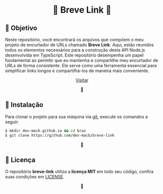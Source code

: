<h1 align="center">🔷 Breve Link 🔷</h1>


<h2 id="objetivo">🎯 Objetivo</h2>
<p>
    Neste repositório, você encontrará os arquivos que compõem o meu projeto de encurtador 
    de URLs chamado <strong>Breve Link</strong>. Aqui, estão reunidos todos os elementos 
    necessários para a construção desta API Node.js desenvolvida em TypeScript. Este 
    repositório desempenha um papel fundamental ao permitir que eu mantenha e compartilhe 
    meu encurtador de URLs de forma consistente. Ele serve como uma ferramenta essencial 
    para simplificar links longos e compartilhá-los de maneira mais conveniente.
</p>
<p align="center">
    <a href="https://dev-macb.github.io">Visitar</a>
</p>
<p align="center">🔷</p>


<h2 id="instalação">🔧 Instalação</h2>
<p>
    Para clonar o projeto para sua máquina via <a target="_blank" href="https://git-scm.com/">git</a>, execute os comandos a seguir:
</p>

```bash
$ mkdir dev-macb.github.io && cd braz
$ git clone https://github.com/dev-macb/breve-link
```
<p align="center">🔷</p>


<h2 id="licença">📄 Licença</h2>
<p>
    O repositório <strong>breve-link</strong> utiliza a <strong>licença MIT</strong> em todo seu código, confira suas condições em <a href="https://github.com/dev-macb/breve-link/blob/main/LICENSE">LICENSE</a>.
</p>
<p align="center">🔷</p>